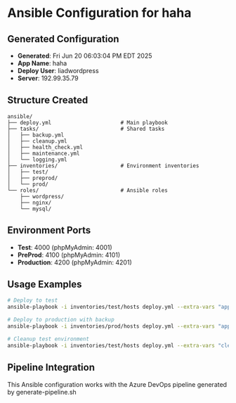 # Ansible Configuration for haha

## Generated Configuration
- **Generated**: Fri Jun 20 06:03:04 PM EDT 2025
- **App Name**: haha
- **Deploy User**: liadwordpress
- **Server**: 192.99.35.79

## Structure Created
```
ansible/
├── deploy.yml                      # Main playbook
├── tasks/                          # Shared tasks
│   ├── backup.yml
│   ├── cleanup.yml
│   ├── health_check.yml
│   ├── maintenance.yml
│   └── logging.yml
├── inventories/                    # Environment inventories
│   ├── test/
│   ├── preprod/
│   └── prod/
└── roles/                          # Ansible roles
    ├── wordpress/
    ├── nginx/
    └── mysql/
```

## Environment Ports
- **Test**: 4000 (phpMyAdmin: 4001)
- **PreProd**: 4100 (phpMyAdmin: 4101)
- **Production**: 4200 (phpMyAdmin: 4201)

## Usage Examples
```bash
# Deploy to test
ansible-playbook -i inventories/test/hosts deploy.yml --extra-vars "app_name=haha environment=test"

# Deploy to production with backup
ansible-playbook -i inventories/prod/hosts deploy.yml --extra-vars "app_name=haha environment=prod full_backup=true"

# Cleanup test environment
ansible-playbook -i inventories/test/hosts deploy.yml --extra-vars "cleanup_environment=true"
```

## Pipeline Integration
This Ansible configuration works with the Azure DevOps pipeline generated by generate-pipeline.sh
